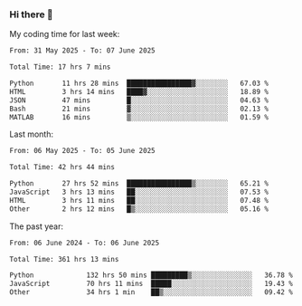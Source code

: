 ### Hi there 👋

My coding time for last week:

<!--START_SECTION:week-->

```txt
From: 31 May 2025 - To: 07 June 2025

Total Time: 17 hrs 7 mins

Python       11 hrs 28 mins  ████████████████▓░░░░░░░░   67.03 %
HTML         3 hrs 14 mins   ████▓░░░░░░░░░░░░░░░░░░░░   18.89 %
JSON         47 mins         █░░░░░░░░░░░░░░░░░░░░░░░░   04.63 %
Bash         21 mins         ▓░░░░░░░░░░░░░░░░░░░░░░░░   02.13 %
MATLAB       16 mins         ▒░░░░░░░░░░░░░░░░░░░░░░░░   01.59 %
```

<!--END_SECTION:week-->

Last month:

<!--START_SECTION:month-->

```txt
From: 06 May 2025 - To: 05 June 2025

Total Time: 42 hrs 44 mins

Python       27 hrs 52 mins  ████████████████▒░░░░░░░░   65.21 %
JavaScript   3 hrs 13 mins   ██░░░░░░░░░░░░░░░░░░░░░░░   07.53 %
HTML         3 hrs 11 mins   ██░░░░░░░░░░░░░░░░░░░░░░░   07.48 %
Other        2 hrs 12 mins   █▒░░░░░░░░░░░░░░░░░░░░░░░   05.16 %
```

<!--END_SECTION:month-->

The past year:

<!--START_SECTION:year-->

```txt
From: 06 June 2024 - To: 06 June 2025

Total Time: 361 hrs 13 mins

Python             132 hrs 50 mins █████████▒░░░░░░░░░░░░░░░   36.78 %
JavaScript         70 hrs 11 mins  █████░░░░░░░░░░░░░░░░░░░░   19.43 %
Other              34 hrs 1 min    ██▒░░░░░░░░░░░░░░░░░░░░░░   09.42 %
```

<!--END_SECTION:year-->
